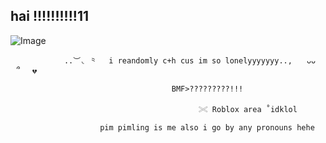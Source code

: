 ## hai !!!!!!!!!!11

<img src="https://media.discordapp.net/attachments/1374134682261913731/1397316080472690728/Screenshot_2025-07-22_3.31.40_PM.png?ex=68814782&amp;is=687ff602&amp;hm=b988f3afa6a5c56c688420d018e85228f6e4f55455763640db80e940cd98c56d&amp;=&amp;format=webp&amp;quality=lossless&amp;width=265&amp;height=353" alt="Image"/>


            

                ..︶◟ ⺀　 i reandomly c+h cus im so lonelyyyyyyy..,  ⠀ᴗᴗ　⠀՞ 　💔 

                                        BMF>?????????!!!

                                              𓏵 Roblox area ˚idklol

                        pim pimling is me also i go by any pronouns hehe
